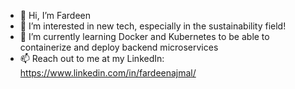 - 👋 Hi, I’m Fardeen
- 👀 I’m interested in new tech, especially in the sustainability field!
- 🌱 I’m currently learning Docker and Kubernetes to be able to containerize and deploy backend microservices
- 📫 Reach out to me at my LinkedIn: https://www.linkedin.com/in/fardeenajmal/

<!---
f-ajmal/f-ajmal is a ✨ special ✨ repository because its `README.md` (this file) appears on your GitHub profile.
You can click the Preview link to take a look at your changes.
--->
